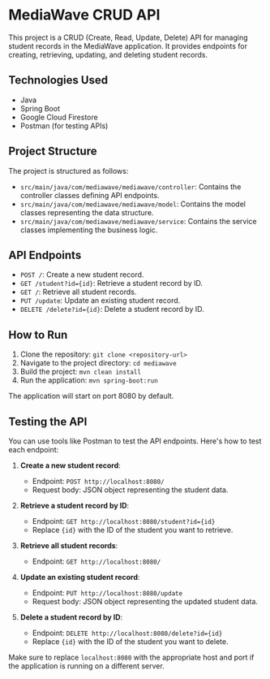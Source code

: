 # MediaWave CRUD API

This project is a CRUD (Create, Read, Update, Delete) API for managing student records in the MediaWave application. It provides endpoints for creating, retrieving, updating, and deleting student records.

## Technologies Used

- Java
- Spring Boot
- Google Cloud Firestore
- Postman (for testing APIs)

## Project Structure

The project is structured as follows:

- `src/main/java/com/mediawave/mediawave/controller`: Contains the controller classes defining API endpoints.
- `src/main/java/com/mediawave/mediawave/model`: Contains the model classes representing the data structure.
- `src/main/java/com/mediawave/mediawave/service`: Contains the service classes implementing the business logic.

## API Endpoints

- `POST /`: Create a new student record.
- `GET /student?id={id}`: Retrieve a student record by ID.
- `GET /`: Retrieve all student records.
- `PUT /update`: Update an existing student record.
- `DELETE /delete?id={id}`: Delete a student record by ID.

## How to Run

1. Clone the repository: `git clone <repository-url>`
2. Navigate to the project directory: `cd mediawave`
3. Build the project: `mvn clean install`
4. Run the application: `mvn spring-boot:run`

The application will start on port 8080 by default.

## Testing the API

You can use tools like Postman to test the API endpoints. Here's how to test each endpoint:

1. **Create a new student record**:
   - Endpoint: `POST http://localhost:8080/`
   - Request body: JSON object representing the student data.

2. **Retrieve a student record by ID**:
   - Endpoint: `GET http://localhost:8080/student?id={id}`
   - Replace `{id}` with the ID of the student you want to retrieve.

3. **Retrieve all student records**:
   - Endpoint: `GET http://localhost:8080/`

4. **Update an existing student record**:
   - Endpoint: `PUT http://localhost:8080/update`
   - Request body: JSON object representing the updated student data.

5. **Delete a student record by ID**:
   - Endpoint: `DELETE http://localhost:8080/delete?id={id}`
   - Replace `{id}` with the ID of the student you want to delete.

Make sure to replace `localhost:8080` with the appropriate host and port if the application is running on a different server.

